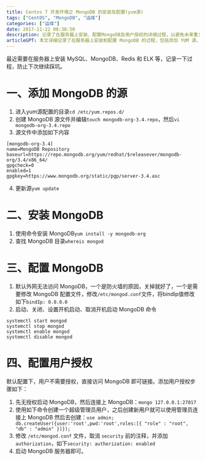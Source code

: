 ```yaml
---
title: Centos 7 开发环境之 MongoDB 的安装及配置(yum源)
tags: ["CentOS", "MongoDB", "运维"]
categories: ["运维"]
date: 2017-11-22 00:38:50
description: 记录了在服务器上安装、配置MongoDB及用户授权的详细过程，以避免未来重复踩坑。
articleGPT: 本文详细记录了在服务器上安装和配置 MongoDB 的过程，包括添加 YUM 源、执行安装、调整网络访问（bindIp）以及设置用户授权。
---
```


最近需要在服务器上安装 MySQL、MongoDB、Redis 和 ELK 等，记录一下过程，防止下次继续踩坑。  

# 一、添加 MongoDB 的源

  1. 进入yum源配置的目录`cd /etc/yum.repos.d/ `
  2. 创建 MongoDB 源文件并编辑`touch mongodb-org-3.4.repo`，然后`vi mongodb-org-3.4.repo `
  3. 源文件中添加如下内容
```
[mongodb-org-3.4]
name=MongoDB Repository
baseurl=https://repo.mongodb.org/yum/redhat/$releasever/mongodb-org/3.4/x86_64/
gpgcheck=0
enabled=1
gpgkey=https://www.mongodb.org/static/pgp/server-3.4.asc
```
  4. 更新源`yum update `

# 二、安装 MongoDB

  1. 使用命令安装 MongoDB`yum install -y mongodb-org `
  2. 查找 MongoDB 目录`whereis mongod `

# 三、配置 MongoDB

  1. 默认外网无法访问 MongoDB，一个是防火墙的原因，关掉就好了，一个是需要修改 MongoDB 配置文件，修改`/etc/mongod.conf`文件，将bindIp值修改如下`bindIp: 0.0.0.0 `
  2. 启动、关闭、设置开机启动、取消开机启动 MongoDB 命令

```shell
systemctl start mongod
systemctl stop mongod
systemctl enable mongod
systemctl disable mongod
```

# 四、配置用户授权

默认配置下，用户不需要授权，直接访问 MongoDB 即可链接。添加用户授权步骤如下：

  1. 先无授权启动 MongoDB，然后连接上 MongoDB：`mongo 127.0.0.1:27017`
  2. 使用如下命令创建一个超级管理员用户，之后创建新用户就可以使用管理员连接上 MongoDB 然后去创建：`use admin; db.createUser({user:'root',pwd:'root',roles:[{ "role" : "root", "db" : "admin" }]}); `
  3. 修改 `/etc/mongod.conf` 文件，取消 `security` 前的注释，并添加 `authorization`，如下`security: authorization: enabled `
  4. 启动 MongoDB 服务器即可。
